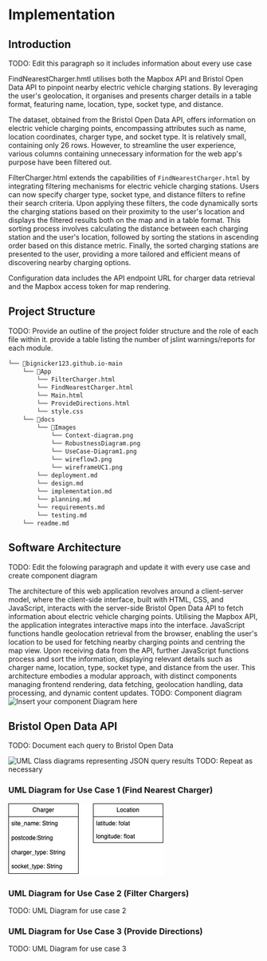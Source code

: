 # Implementation

## Introduction
TODO: Edit this paragraph so it includes information about every use case

FindNearestCharger.hmtl utilises both the Mapbox API and Bristol Open Data API to pinpoint nearby electric vehicle charging stations. By leveraging the user's geolocation, it organises and presents charger details in a table format, featuring name, location, type, socket type, and distance. 

The dataset, obtained from the Bristol Open Data API, offers information on electric vehicle charging points, encompassing attributes such as name, location coordinates, charger type, and socket type. It is relatively small, containing only 26 rows. However, to streamline the user experience, various columns containing unnecessary information for the web app's purpose have been filtered out.

FilterCharger.html extends the capabilities of `FindNearestCharger.html` by integrating filtering mechanisms for electric vehicle charging stations. Users can now specify charger type, socket type, and distance filters to refine their search criteria. Upon applying these filters, the code dynamically sorts the charging stations based on their proximity to the user's location and displays the filtered results both on the map and in a table format. This sorting process involves calculating the distance between each charging station and the user's location, followed by sorting the stations in ascending order based on this distance metric. Finally, the sorted charging stations are presented to the user, providing a more tailored and efficient means of discovering nearby charging options.

Configuration data includes the API endpoint URL for charger data retrieval and the Mapbox access token for map rendering.

## Project Structure
TODO: Provide an outline of the project folder structure and the role of each file within it.
provide a table listing the number of jslint warnings/reports for each module.

```
└── 📁bignicker123.github.io-main
    └── 📁App
        └── FilterCharger.html
        └── FindNearestCharger.html
        └── Main.html
        └── ProvideDirections.html
        └── style.css
    └── 📁docs
        └── 📁Images
            └── Context-diagram.png
            └── RobustnessDiagram.png
            └── UseCase-Diagram1.png
            └── wireflow3.png
            └── wireframeUC1.png
        └── deployment.md
        └── design.md
        └── implementation.md
        └── planning.md
        └── requirements.md
        └── testing.md
    └── readme.md
```
## Software Architecture
TODO: Edit the folowing paragraph and update it with every use case and create component diagram

The architecture of this web application revolves around a client-server model, where the client-side interface, built with HTML, CSS, and JavaScript, interacts with the server-side Bristol Open Data API to fetch information about electric vehicle charging points. Utilising the Mapbox API, the application integrates interactive maps into the interface. JavaScript functions handle geolocation retrieval from the browser, enabling the user's location to be used for fetching nearby charging points and centring the map view. Upon receiving data from the API, further JavaScript functions process and sort the information, displaying relevant details such as charger name, location, type, socket type, and distance from the user. This architecture embodies a modular approach, with distinct components managing frontend rendering, data fetching, geolocation handling, data processing, and dynamic content updates.
TODO: Component diagram
![Insert your component Diagram here](images/component.png)

## Bristol Open Data API
TODO: Document each query to Bristol Open Data

![UML Class diagrams representing JSON query results](images/class1.png)
TODO: Repeat as necessary

### UML Diagram for Use Case 1 (Find Nearest Charger)

![UML - Find Nearest Charger](Images/UMLForUseCase1.png)

### UML Diagram for Use Case 2 (Filter Chargers)
TODO: UML Diagram for use case 2

### UML Diagram for Use Case 3 (Provide Directions)
TODO: UML Diagram for use case 3

